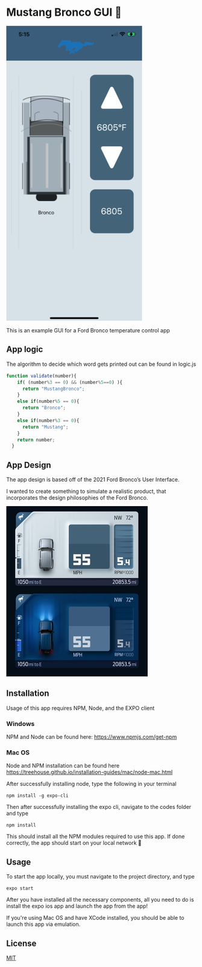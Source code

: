 # Mustang Bronco GUI 🚙
![image](https://github.com/tambatd/-Mustang_Bronco_GUI/blob/master/Assets/Visual/UI.png?raw=true)

This is an example GUI for a Ford Bronco temperature control app 

## App logic
The algorithm to decide which word gets printed out can be found in logic.js

```Javascript
function validate(number){
    if( (number%3 == 0) && (number%5==0) ){
      return "MustangBronco";
    }
    else if(number%5 == 0){
      return "Bronco";
    }
    else if(number%3 == 0){
      return "Mustang";
    }
    return number;
  }
```
## App Design
The app design is based off of the 2021 Ford Bronco’s User Interface.

I wanted to create something to simulate a realistic product, that incorporates the design philosophies of the Ford Bronco.

![image](https://github.com/tambatd/-Mustang_Bronco_GUI/blob/master/Assets/Visual/f2572ce2-8935-41ac-938a-0ffa0b757aa9-ebe5ea1006755895f0e497bb2703-1.jpg?raw=true)

## Installation
Usage of this app requires NPM, Node, and the EXPO client

### Windows

NPM and Node can be found here:
https://www.npmjs.com/get-npm

### Mac OS

Node and NPM installation can be found here
https://treehouse.github.io/installation-guides/mac/node-mac.html

After successfully installing node, type the following in your terminal

```
npm install -g expo-cli
```

Then after successfully installing the expo cli, navigate to the codes folder and type

```
npm install
```
This should install all the NPM modules required to use this app.
If done correctly, the app should start on your local network 🎉


## Usage
To start the app locally, you must navigate to the project directory, and type
```
expo start 
```

After you have installed all the necessary components, all you need to do is install the expo ios app and launch the app from the app! 

If you're using Mac OS and have XCode installed, you should be able to launch this app via emulation. 


## License
[MIT](https://choosealicense.com/licenses/mit/)
